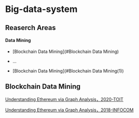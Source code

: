 # Big-data-system
## Reaserch Areas
#### Data Mining
* [Blockchain Data Mining](#Blockchain Data Mining)

* ...
 - [Blockchain Data Mining](#Blockchain Data Mining(1))

## Blockchain Data Mining
[Understanding Ethereum via Graph Analysis，2020-TOIT](https://dl.acm.org/doi/pdf/10.1145/3381036)

[Understanding Ethereum via Graph Analysis，2018-INFOCOM](https://www4.comp.polyu.edu.hk/~csxluo/EthereumGraphAnalysis.pdf)
 

